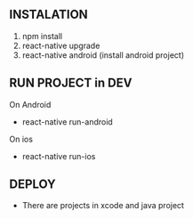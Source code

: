 INSTALATION
-----------

1. npm install
2. react-native upgrade
3. react-native android (install android project)

RUN PROJECT in DEV
------------------

On Android
* react-native run-android <br>

On ios
* react-native run-ios <br>

DEPLOY
------

* There are projects in xcode and java project <br>